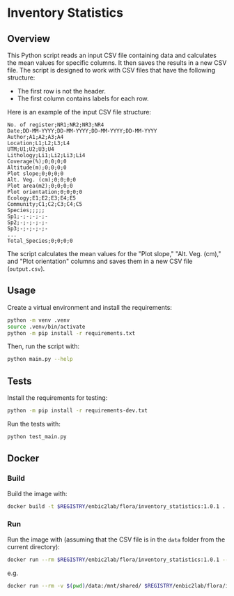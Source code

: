# Inventory Statistics

## Overview

This Python script reads an input CSV file containing data and calculates the mean values for specific columns. It then saves the results in a new CSV file. The script is designed to work with CSV files that have the following structure:

- The first row is not the header.
- The first column contains labels for each row.

Here is an example of the input CSV file structure:

```csv
No. of register;NR1;NR2;NR3;NR4
Date;DD-MM-YYYY;DD-MM-YYYY;DD-MM-YYYY;DD-MM-YYYY
Author;A1;A2;A3;A4
Location;L1;L2;L3;L4
UTM;U1;U2;U3;U4
Lithology;Li1;Li2;Li3;Li4
Coverage(%);0;0;0;0
Altitude(m);0;0;0;0
Plot slope;0;0;0;0
Alt. Veg. (cm);0;0;0;0
Plot area(m2);0;0;0;0
Plot orientation;0;0;0;0
Ecology;E1;E2;E3;E4;E5
Community;C1;C2;C3;C4;C5
Species;;;;;
Sp1;-;-;-;-;-
Sp2;-;-;-;-;-
Sp3;-;-;-;-;-
...
Total_Species;0;0;0;0
```

The script calculates the mean values for the "Plot slope," "Alt. Veg. (cm)," and "Plot orientation" columns and saves them in a new CSV file (`output.csv`).

## Usage

Create a virtual environment and install the requirements:

```sh
python -m venv .venv
source .venv/bin/activate
python -m pip install -r requirements.txt
```

Then, run the script with:

```sh
python main.py --help
```

## Tests

Install the requirements for testing:

```sh
python -m pip install -r requirements-dev.txt
```

Run the tests with:

```sh
python test_main.py
```

## Docker

### Build

Build the image with:

```sh
docker build -t $REGISTRY/enbic2lab/flora/inventory_statistics:1.0.1 .
```

### Run

Run the image with (assuming that the CSV file is in the `data` folder from the current directory):

```sh
docker run --rm $REGISTRY/enbic2lab/flora/inventory_statistics:1.0.1 --help
```

e.g.

```sh
docker run --rm -v $(pwd)/data:/mnt/shared/ $REGISTRY/enbic2lab/flora/inventory_statistics:1.0.1 --filepath "/mnt/shared/previous_calculations.csv" --delimiter ";"
```
